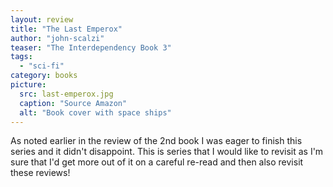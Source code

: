 ```yaml
---
layout: review
title: "The Last Emperox"
author: "john-scalzi"
teaser: "The Interdependency Book 3"
tags:
  - "sci-fi"
category: books
picture:
  src: last-emperox.jpg
  caption: "Source Amazon"
  alt: "Book cover with space ships"
---
```


As noted earlier in the review of the 2nd book I was eager to finish this series and it didn't disappoint. This is series that I would like to revisit as I'm sure that I'd get more out of it on a careful re-read and then also revisit these reviews!